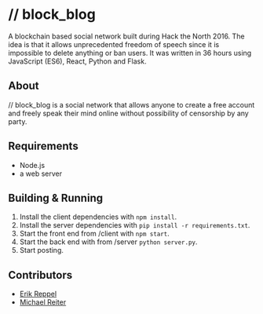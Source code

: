 # // block_blog

A blockchain based social network built during Hack the North 2016. The idea is that it allows unprecedented freedom of speech since it is impossible to delete anything or ban users. It was written in 36 hours using JavaScript (ES6), React, Python and Flask.

## About
// block_blog is a social network that allows anyone to create a free account and freely speak their mind online without possibility of censorship by any party.

## Requirements
- Node.js
- a web server

## Building & Running
1. Install the client dependencies with `npm install`.
2. Install the server dependencies with `pip install -r requirements.txt`.
3. Start the front end from /client with `npm start`.
4. Start the back end with from /server `python server.py`.
5. Start posting.

## Contributors
- [Erik Reppel](http://erikreppel.github.io/)
- [Michael Reiter](http://michaelreiter.github.io/)
